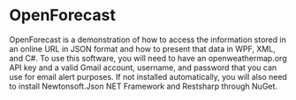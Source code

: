 # OpenForecast
OpenForecast is a demonstration of how to access the information stored in an online URL in JSON format and how to present that data in WPF, XML, and C#. To use this software, you will need to have an openweathermap.org API key and a valid Gmail account, username, and password that you can use for email alert purposes. If not installed automatically, you will also need to install Newtonsoft.Json NET Framework and Restsharp through NuGet.
